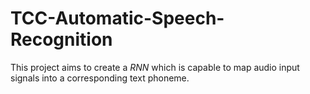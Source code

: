 # TCC-Automatic-Speech-Recognition
This project aims to create a _RNN_ which is capable to map audio input signals into a corresponding text phoneme.
